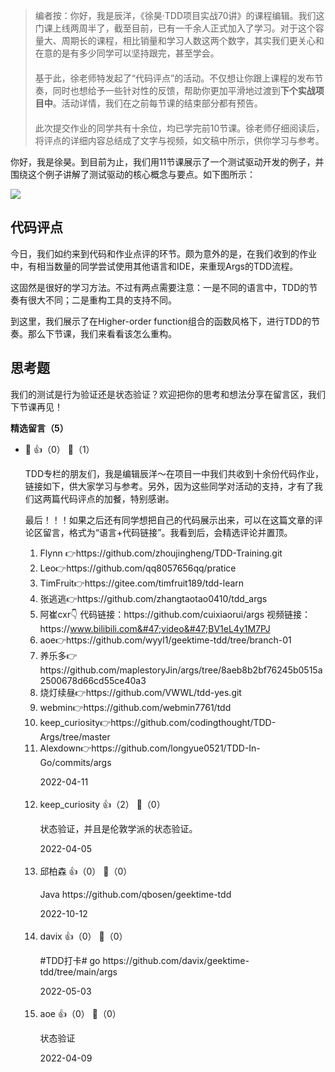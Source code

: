 > 编者按：你好，我是辰洋，《徐昊·TDD项目实战70讲》的课程编辑。我们这门课上线两周半了，截至目前，已有一千余人正式加入了学习。对于这个容量大、周期长的课程，相比销量和学习人数这两个数字，其实我们更关心和在意的是有多少同学可以坚持跟完，甚至学会。  
> 　  
> 基于此，徐老师特发起了“代码评点”的活动。不仅想让你跟上课程的发布节奏，同时也想给予一些针对性的反馈，帮助你更加平滑地过渡到**下个实战项目中**。活动详情，我们在之前每节课的结束部分都有预告。  
> 　  
> 此次提交作业的同学共有十余位，均已学完前10节课。徐老师仔细阅读后，将评点的详细内容总结成了文字与视频，如文稿中所示，供你学习与参考。

你好，我是徐昊。到目前为止，我们用11节课展示了一个测试驱动开发的例子，并围绕这个例子讲解了测试驱动的核心概念与要点。如下图所示：

![](https://static001.geekbang.org/resource/image/1y/cf/1yye9ba1e213355e1c1d7ba5a7497ccf.jpg?wh=2062x1370)

## 代码评点

今日，我们如约来到代码和作业点评的环节。颇为意外的是，在我们收到的作业中，有相当数量的同学尝试使用其他语言和IDE，来重现Args的TDD流程。

这固然是很好的学习方法。不过有两点需要注意：一是不同的语言中，TDD的节奏有很大不同；二是重构工具的支持不同。

到这里，我们展示了在Higher-order function组合的函数风格下，进行TDD的节奏。那么下节课，我们来看看该怎么重构。

## 思考题

我们的测试是行为验证还是状态验证？欢迎把你的思考和想法分享在留言区，我们下节课再见！
<div><strong>精选留言（5）</strong></div><ul>
<li><span>🐑</span> 👍（0） 💬（1）<p>TDD专栏的朋友们，我是编辑辰洋～在项目一中我们共收到十余份代码作业，链接如下，供大家学习与参考。另外，因为这些同学对活动的支持，才有了我们这两篇代码评点的加餐，特别感谢。

最后！！！如果之后还有同学想把自己的代码展示出来，可以在这篇文章的评论区留言，格式为“语言+代码链接”。我看到后，会精选评论并置顶。

1. Flynn 👉https:&#47;&#47;github.com&#47;zhoujingheng&#47;TDD-Training.git
2. Leo👉https:&#47;&#47;github.com&#47;qq8057656qq&#47;pratice
3. TimFruit👉https:&#47;&#47;gitee.com&#47;timfruit189&#47;tdd-learn
4. 张逃逃👉https:&#47;&#47;github.com&#47;zhangtaotao0410&#47;tdd_args
5. 阿崔cxr👇
代码链接：https:&#47;&#47;github.com&#47;cuixiaorui&#47;args
视频链接：https:&#47;&#47;www.bilibili.com&#47;video&#47;BV1eL4y1M7PJ
6. aoe👉https:&#47;&#47;github.com&#47;wyyl1&#47;geektime-tdd&#47;tree&#47;branch-01
7. 养乐多👉https:&#47;&#47;github.com&#47;maplestoryJin&#47;args&#47;tree&#47;8aeb8b2bf76245b0515a2500678d66cd55ce40a3
8. 烧灯续昼👉https:&#47;&#47;github.com&#47;VWWL&#47;tdd-yes.git
9. webmin👉https:&#47;&#47;github.com&#47;webmin7761&#47;tdd
10. keep_curiosity👉https:&#47;&#47;github.com&#47;codingthought&#47;TDD-Args&#47;tree&#47;master
11. Alexdown👉https:&#47;&#47;github.com&#47;longyue0521&#47;TDD-In-Go&#47;commits&#47;args</p>2022-04-11</li><br/><li><span>keep_curiosity</span> 👍（2） 💬（0）<p>状态验证，并且是伦敦学派的状态验证。</p>2022-04-05</li><br/><li><span>邱柏森</span> 👍（0） 💬（0）<p>Java  https:&#47;&#47;github.com&#47;qbosen&#47;geektime-tdd</p>2022-10-12</li><br/><li><span>davix</span> 👍（0） 💬（0）<p>#TDD打卡# go https:&#47;&#47;github.com&#47;davix&#47;geektime-tdd&#47;tree&#47;main&#47;args</p>2022-05-03</li><br/><li><span>aoe</span> 👍（0） 💬（0）<p>状态验证</p>2022-04-09</li><br/>
</ul>